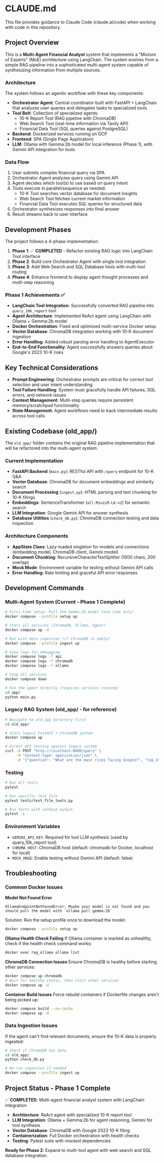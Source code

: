 # CLAUDE.md

This file provides guidance to Claude Code (claude.ai/code) when working with code in this repository.

## Project Overview

This is a **Multi-Agent Financial Analyst** system that implements a "Mixture of Experts" (MoE) architecture using LangChain. The system evolves from a simple RAG pipeline into a sophisticated multi-agent system capable of synthesizing information from multiple sources.

### Architecture

The system follows an agentic workflow with these key components:

- **Orchestrator Agent**: Central coordinator built with FastAPI + LangChain that analyzes user queries and delegates tasks to specialized tools
- **Tool Belt**: Collection of specialized agents:
  - 10-K Report Tool (RAG pipeline with ChromaDB)
  - Web Search Tool (real-time information via Tavily API)
  - Financial Data Tool (SQL queries against PostgreSQL)
- **Backend**: Dockerized services running on GCP
- **Frontend**: SPA (Single Page Application)
- **LLM**: Ollama with Gemma:2b model for local inference (Phase 1), with Gemini API integration for tools

### Data Flow

1. User submits complex financial query via SPA
2. Orchestrator Agent analyzes query using Gemini API
3. Agent decides which tool(s) to use based on query intent
4. Tools execute in parallel/sequence as needed:
   - 10-K Tool searches vector database for document insights
   - Web Search Tool fetches current market information
   - Financial Data Tool executes SQL queries for structured data
5. Orchestrator synthesizes responses into final answer
6. Result streams back to user interface

## Development Phases

The project follows a 4-phase implementation:

1. **Phase 1**: ✅ **COMPLETED** - Refactor existing RAG logic into LangChain Tool interface
2. **Phase 2**: Build core Orchestrator Agent with single tool integration  
3. **Phase 3**: Add Web Search and SQL Database tools with multi-tool routing
4. **Phase 4**: Enhance frontend to display agent thought processes and multi-step reasoning

### Phase 1 Achievements ✅
- **LangChain Tool Integration**: Successfully converted RAG pipeline into `query_10k_report` tool
- **Agent Architecture**: Implemented ReAct agent using LangChain with Ollama + Gemma:2b model
- **Docker Orchestration**: Fixed and optimized multi-service Docker setup
- **Vector Database**: ChromaDB integration working with 10-K document ingestion
- **Error Handling**: Added robust parsing error handling to AgentExecutor
- **End-to-End Functionality**: Agent successfully answers queries about Google's 2023 10-K risks

## Key Technical Considerations

- **Prompt Engineering**: Orchestrator prompts are critical for correct tool selection and user intent understanding
- **Tool Failure Handling**: System must gracefully handle API failures, SQL errors, and network issues
- **Context Management**: Multi-step queries require persistent memory/scratchpad functionality
- **State Management**: Agent workflows need to track intermediate results across tool calls

## Existing Codebase (old_app/)

The `old_app/` folder contains the original RAG pipeline implementation that will be refactored into the multi-agent system:

### Current Implementation
- **FastAPI Backend** (`main.py`): RESTful API with `/query` endpoint for 10-K Q&A
- **Vector Database**: ChromaDB for document embeddings and similarity search  
- **Document Processing** (`ingest.py`): HTML parsing and text chunking for 10-K filings
- **Embeddings**: SentenceTransformer (`all-MiniLM-L6-v2`) for semantic search
- **LLM Integration**: Google Gemini API for answer synthesis
- **Database Utilities** (`check_db.py`): ChromaDB connection testing and data inspection

### Architecture Components
- **AppState Class**: Lazy-loaded singleton for models and connections (embedding model, ChromaDB client, Gemini model)
- **Document Chunking**: RecursiveCharacterTextSplitter (1000 chars, 200 overlap)
- **Mock Mode**: Environment variable for testing without Gemini API calls
- **Error Handling**: Rate limiting and graceful API error responses

## Development Commands

### Multi-Agent System (Current - Phase 1 Complete)
```bash
# First-time setup: Pull the Gemma:2b model (one-time only)
docker compose --profile setup up

# Start all services (ChromaDB, Ollama, Agent)
docker compose up -d

# Run with data ingestion (if ChromaDB is empty)
docker compose --profile ingest up

# View logs for debugging
docker compose logs -f api
docker compose logs -f chromadb  
docker compose logs -f ollama

# Stop all services
docker compose down

# Run the agent directly (requires services running)
cd app/
python main.py
```

### Legacy RAG System (old_app/ - for reference)
```bash
# Navigate to old_app directory first
cd old_app/

# Start legacy FastAPI + ChromaDB system
docker compose up

# Direct API testing against legacy system
curl -X POST "http://localhost:8000/query" \
     -H "Content-Type: application/json" \
     -d '{"question": "What are the main risks facing Google?", "top_k": 3}'
```

### Testing
```bash
# Run all tests
pytest

# Run specific test file
pytest tests/test_file_tools.py

# Run tests with verbose output
pytest -v
```

### Environment Variables
- `GEMINI_API_KEY`: Required for tool LLM synthesis (used by query_10k_report tool)
- `CHROMA_HOST`: ChromaDB host (default: chromadb for Docker, localhost for local)
- `MOCK_MODE`: Enable testing without Gemini API (default: false)

## Troubleshooting

### Common Docker Issues

**Model Not Found Error**
```
OllamaEndpointNotFoundError: Maybe your model is not found and you should pull the model with `ollama pull gemma:2b`
```
Solution: Run the setup profile once to download the model:
```bash
docker compose --profile setup up
```

**Ollama Health Check Failing**
If Ollama container is marked as unhealthy, check if the health check command works:
```bash
docker exec rag_ollama ollama list
```

**ChromaDB Connection Issues**
Ensure ChromaDB is healthy before starting other services:
```bash
docker compose up chromadb
# Wait for healthy status, then start other services
docker compose up -d
```

**Container Build Issues**
Force rebuild containers if Dockerfile changes aren't being picked up:
```bash
docker compose build --no-cache
docker compose up -d
```

### Data Ingestion Issues
If the agent can't find relevant documents, ensure the 10-K data is properly ingested:
```bash
# Check if ChromaDB has data
cd old_app/
python check_db.py

# Re-run ingestion if needed  
docker compose --profile ingest up
```

## Project Status - Phase 1 Complete

✅ **COMPLETED**: Multi-agent financial analyst system with LangChain integration
- **Architecture**: ReAct agent with specialized 10-K report tool
- **LLM Integration**: Ollama + Gemma:2b for agent reasoning, Gemini for tool synthesis  
- **Vector Database**: ChromaDB with Google 2023 10-K filing
- **Containerization**: Full Docker orchestration with health checks
- **Testing**: Pytest suite with mocked dependencies

**Ready for Phase 2**: Expand to multi-tool agent with web search and SQL database integration.